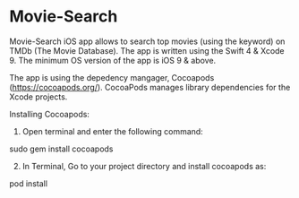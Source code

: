 # Movie-Search
Movie-Search iOS app allows to search top movies (using the keyword) on TMDb (The Movie Database). The app is written using the Swift 4 & Xcode 9. The minimum OS version of the app is iOS 9 & above.

The app is using the depedency mangager, Cocoapods (https://cocoapods.org/). CocoaPods manages library dependencies for the Xcode projects.

Installing Cocoapods:

1. Open terminal and enter the following command:

sudo gem install cocoapods

2. In Terminal, Go to your project directory and install cocoapods as:

pod install


